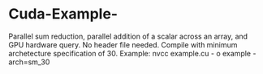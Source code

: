 # Cuda-Example-
Parallel sum reduction, parallel addition of a scalar across an array, and GPU hardware query.
No header file needed. Compile with minimum archetecture specification of 30. Example:
       nvcc example.cu - o example -arch=sm_30
